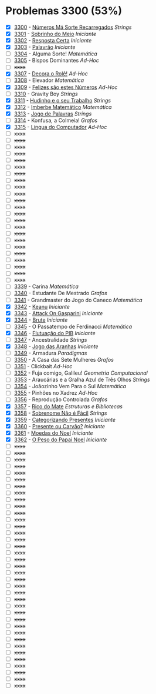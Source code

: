 # Problemas 3300 (53%)

  - [x]  [3300](https://www.beecrowd.com.br/judge/pt/problems/view/3300) - [Números Má Sorte Recarregados](https://github.com/potigol/uoj-potigol/blob/master/src/3300/3300.poti) *Strings*
  - [x]  [3301](https://www.beecrowd.com.br/judge/pt/problems/view/3301) - [Sobrinho do Meio](https://github.com/potigol/uoj-potigol/blob/master/src/3300/3301.poti) *Iniciante*
  - [x]  [3302](https://www.beecrowd.com.br/judge/pt/problems/view/3302) - [Resposta Certa](https://github.com/potigol/uoj-potigol/blob/master/src/3300/3302.poti) *Iniciante*
  - [x]  [3303](https://www.beecrowd.com.br/judge/pt/problems/view/3303) - [Palavrão](https://github.com/potigol/uoj-potigol/blob/master/src/3300/3303.poti) *Iniciante*
  - [ ]  [3304](https://www.beecrowd.com.br/judge/pt/problems/view/3304) - Alguma Sorte! *Matemática*
  - [ ]  [3305](https://www.beecrowd.com.br/judge/pt/problems/view/3305) - Bispos Dominantes *Ad-Hoc*
  - [ ] ~~xxxx~~
  - [x]  [3307](https://www.beecrowd.com.br/judge/pt/problems/view/3307) - [Decora o Rolê!](https://github.com/potigol/uoj-potigol/blob/master/src/3300/3307.poti) *Ad-Hoc*
  - [ ]  [3308](https://www.beecrowd.com.br/judge/pt/problems/view/3308) - Elevador *Matemática*
  - [x]  [3309](https://www.beecrowd.com.br/judge/pt/problems/view/3309) - [Felizes são estes Números](https://github.com/potigol/uoj-potigol/blob/master/src/3300/3309.poti) *Ad-Hoc*
  - [ ]  [3310](https://www.beecrowd.com.br/judge/pt/problems/view/3310) - Gravity Boy *Strings*
  - [x]  [3311](https://www.beecrowd.com.br/judge/pt/problems/view/3311) - [Hudinho e o seu Trabalho](https://github.com/potigol/uoj-potigol/blob/master/src/3300/3311.poti) *Strings*
  - [x]  [3312](https://www.beecrowd.com.br/judge/pt/problems/view/3312) - [Imberbe Matemático](https://github.com/potigol/uoj-potigol/blob/master/src/3300/3312.poti) *Matemática*
  - [x]  [3313](https://www.beecrowd.com.br/judge/pt/problems/view/3313) - [Jogo de Palavras](https://github.com/potigol/uoj-potigol/blob/master/src/3300/3313.poti) *Strings*
  - [ ]  [3314](https://www.beecrowd.com.br/judge/pt/problems/view/3314) - Konfusa, a Colmeia! *Grafos*
  - [x]  [3315](https://www.beecrowd.com.br/judge/pt/problems/view/3315) - [Língua do Computador](https://github.com/potigol/uoj-potigol/blob/master/src/3300/3315.poti) *Ad-Hoc*
  - [ ] ~~xxxx~~
  - [ ] ~~xxxx~~
  - [ ] ~~xxxx~~
  - [ ] ~~xxxx~~
  - [ ] ~~xxxx~~
  - [ ] ~~xxxx~~
  - [ ] ~~xxxx~~
  - [ ] ~~xxxx~~
  - [ ] ~~xxxx~~
  - [ ] ~~xxxx~~
  - [ ] ~~xxxx~~
  - [ ] ~~xxxx~~
  - [ ] ~~xxxx~~
  - [ ] ~~xxxx~~
  - [ ] ~~xxxx~~
  - [ ] ~~xxxx~~
  - [ ] ~~xxxx~~
  - [ ] ~~xxxx~~
  - [ ] ~~xxxx~~
  - [ ] ~~xxxx~~
  - [ ] ~~xxxx~~
  - [ ] ~~xxxx~~
  - [ ] ~~xxxx~~
  - [ ]  [3339](https://www.beecrowd.com.br/judge/pt/problems/view/3339) - Carina *Matemática*
  - [ ]  [3340](https://www.beecrowd.com.br/judge/pt/problems/view/3340) - Estudante De Mestrado *Grafos*
  - [ ]  [3341](https://www.beecrowd.com.br/judge/pt/problems/view/3341) - Grandmaster do Jogo do Caneco *Matemática*
  - [x]  [3342](https://www.beecrowd.com.br/judge/pt/problems/view/3342) - [Keanu](https://github.com/potigol/uoj-potigol/blob/master/src/3300/3342.poti) *Iniciante*
  - [x]  [3343](https://www.beecrowd.com.br/judge/pt/problems/view/3343) - [Attack On Gasparini](https://github.com/potigol/uoj-potigol/blob/master/src/3300/3343.poti) *Iniciante*
  - [x]  [3344](https://www.beecrowd.com.br/judge/pt/problems/view/3344) - [Brute](https://github.com/potigol/uoj-potigol/blob/master/src/3300/3344.poti) *Iniciante*
  - [ ]  [3345](https://www.beecrowd.com.br/judge/pt/problems/view/3345) - O Passatempo de Ferdinacci *Matemática*
  - [x]  [3346](https://www.beecrowd.com.br/judge/pt/problems/view/3346) - [Flutuação do PIB](https://github.com/potigol/uoj-potigol/blob/master/src/3300/3346.poti) *Iniciante*
  - [ ]  [3347](https://www.beecrowd.com.br/judge/pt/problems/view/3347) - Ancestralidade *Strings*
  - [x]  [3348](https://www.beecrowd.com.br/judge/pt/problems/view/3348) - [Jogo das Aranhas](https://github.com/potigol/uoj-potigol/blob/master/src/3300/3348.poti) *Iniciante*
  - [ ]  [3349](https://www.beecrowd.com.br/judge/pt/problems/view/3349) - Armadura *Paradigmas*
  - [ ]  [3350](https://www.beecrowd.com.br/judge/pt/problems/view/3350) - A Casa das Sete Mulheres *Grafos*
  - [ ]  [3351](https://www.beecrowd.com.br/judge/pt/problems/view/3351) - Clickbait *Ad-Hoc*
  - [ ]  [3352](https://www.beecrowd.com.br/judge/pt/problems/view/3352) - Fuja comigo, Galileu! *Geometria Computacional*
  - [ ]  [3353](https://www.beecrowd.com.br/judge/pt/problems/view/3353) - Araucárias e a Gralha Azul de Três Olhos *Strings*
  - [ ]  [3354](https://www.beecrowd.com.br/judge/pt/problems/view/3354) - Joãozinho Vem Para o Sul *Matemática*
  - [ ]  [3355](https://www.beecrowd.com.br/judge/pt/problems/view/3355) - Pinhões no Xadrez *Ad-Hoc*
  - [ ]  [3356](https://www.beecrowd.com.br/judge/pt/problems/view/3356) - Reprodução Controlada *Grafos*
  - [x]  [3357](https://www.beecrowd.com.br/judge/pt/problems/view/3357) - [Rico do Mate](https://github.com/potigol/uoj-potigol/blob/master/src/3300/3357.poti) *Estruturas e Bibliotecas*
  - [x]  [3358](https://www.beecrowd.com.br/judge/pt/problems/view/3358) - [Sobrenome Não é Fácil](https://github.com/potigol/uoj-potigol/blob/master/src/3300/3358.poti) *Strings*
  - [x]  [3359](https://www.beecrowd.com.br/judge/pt/problems/view/3359) - [Categorizando Presentes](https://github.com/potigol/uoj-potigol/blob/master/src/3300/3359.poti) *Iniciante*
  - [x]  [3360](https://www.beecrowd.com.br/judge/pt/problems/view/3360) - [Presente ou Carvão?](https://github.com/potigol/uoj-potigol/blob/master/src/3300/3360.poti) *Iniciante*
  - [x]  [3361](https://www.beecrowd.com.br/judge/pt/problems/view/3361) - [Moedas do Noel](https://github.com/potigol/uoj-potigol/blob/master/src/3300/3361.poti) *Iniciante*
  - [x]  [3362](https://www.beecrowd.com.br/judge/pt/problems/view/3362) - [O Peso do Papai Noel](https://github.com/potigol/uoj-potigol/blob/master/src/3300/3362.poti) *Iniciante*
  - [ ] ~~xxxx~~
  - [ ] ~~xxxx~~
  - [ ] ~~xxxx~~
  - [ ] ~~xxxx~~
  - [ ] ~~xxxx~~
  - [ ] ~~xxxx~~
  - [ ] ~~xxxx~~
  - [ ] ~~xxxx~~
  - [ ] ~~xxxx~~
  - [ ] ~~xxxx~~
  - [ ] ~~xxxx~~
  - [ ] ~~xxxx~~
  - [ ] ~~xxxx~~
  - [ ] ~~xxxx~~
  - [ ] ~~xxxx~~
  - [ ] ~~xxxx~~
  - [ ] ~~xxxx~~
  - [ ] ~~xxxx~~
  - [ ] ~~xxxx~~
  - [ ] ~~xxxx~~
  - [ ] ~~xxxx~~
  - [ ] ~~xxxx~~
  - [ ] ~~xxxx~~
  - [ ] ~~xxxx~~
  - [ ] ~~xxxx~~
  - [ ] ~~xxxx~~
  - [ ] ~~xxxx~~
  - [ ] ~~xxxx~~
  - [ ] ~~xxxx~~
  - [ ] ~~xxxx~~
  - [ ] ~~xxxx~~
  - [ ] ~~xxxx~~
  - [ ] ~~xxxx~~
  - [ ] ~~xxxx~~
  - [ ] ~~xxxx~~
  - [ ] ~~xxxx~~
  - [ ] ~~xxxx~~
